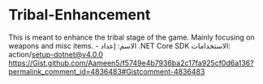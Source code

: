 # Tribal-Enhancement
This is meant to enhance the tribal stage of the game. Mainly focusing on weapons and misc items.
              - الاسم: إعداد .NET Core SDK
                الاستخدامات: action/setup-dotnet@v4.0.0
            https://Gist.github.com/Aameen5/f5749e4b7936ba2c17fa925cf0d6a136?permalink_comment_id=4836483#Gistcomment-4836483
